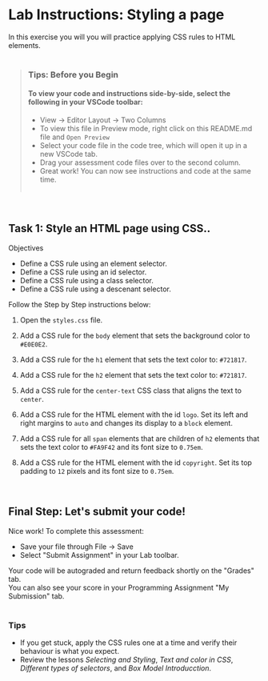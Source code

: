 # Lab Instructions: Styling a page

In this exercise you will you will practice applying CSS rules to HTML elements.<br><br>

> ### **Tips: Before you Begin**
> #### **To view your code and instructions side-by-side**, select the following in your VSCode toolbar:
> - View -> Editor Layout -> Two Columns
> - To view this file in Preview mode, right click on this README.md file and `Open Preview`
> - Select your code file in the code tree, which will open it up in a new VSCode tab.
> - Drag your assessment code files over to the second column. 
> - Great work! You can now see instructions and code at the same time. 
 <br><br> 
 
<br>

## Task 1: Style an HTML page using CSS..

Objectives
- Define a CSS rule using an element selector.
- Define a CSS rule using an id selector.
- Define a CSS rule using a class selector.
- Define a CSS rule using a descenant selector.

Follow the Step by Step instructions below:

1. Open the `styles.css` file.

2. Add a CSS rule for the `body` element that sets the background color to `#E0E0E2`.

3. Add a CSS rule for the `h1` element that sets the text color to: `#721817`.

4. Add a CSS rule for the `h2` element that sets the text color to: `#721817`.  

5. Add a CSS rule for the `center-text` CSS class that aligns the text to `center`.

6. Add a CSS rule for the HTML element with the id `logo`. Set its left and right margins to `auto` and changes its display to a `block` element.  

7. Add a CSS rule for all `span` elements that are children of `h2` elements that sets the text color to `#FA9F42` and its font size to `0.75em`.

8. Add a CSS rule for the HTML element with the id `copyright`. Set its top padding to `12` pixels and its font size to `0.75em`. 


<br>



## Final Step: Let's submit your code!
Nice work! To complete this assessment:
- Save your file through File -> Save 
- Select "Submit Assignment" in your Lab toolbar. 

Your code will be autograded and return feedback shortly on the "Grades" tab.  
You can also see your score in your Programming Assignment "My Submission" tab.
<br> <br> 

### Tips

* If you get stuck, apply the CSS rules one at a time and verify their behaviour is what you expect.
* Review the lessons *Selecting and Styling*, *Text and color in CSS*, *Different types of selectors*, and *Box Model Introducction*.